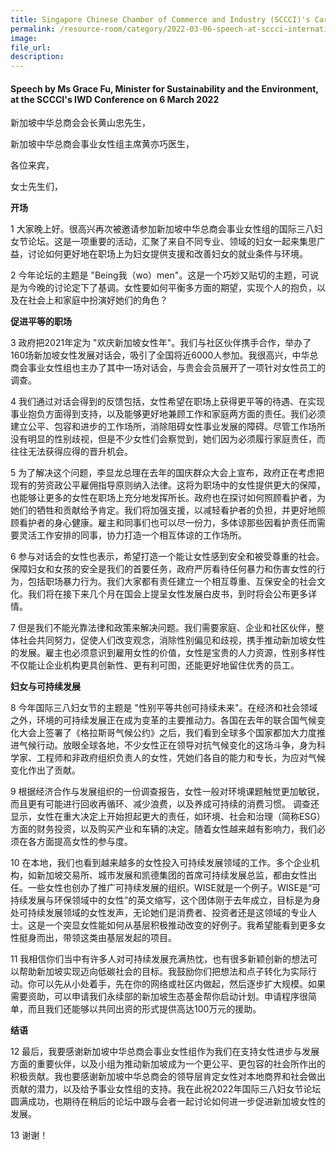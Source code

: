 ```yaml
---  
title: Singapore Chinese Chamber of Commerce and Industry (SCCCI)'s Career Women's Group International Women's Day Conference - Ms Grace Fu  
permalink: /resource-room/category/2022-03-06-speech-at-sccci-international-womens-day-conference-2022/  
image:  
file_url:  
description:  
---  
```


#### Speech by Ms Grace Fu, Minister for Sustainability and the Environment, at the SCCCI's IWD Conference on 6 March 2022

新加坡中华总商会会长黄山忠先生，

新加坡中华总商会事业女性组主席黄亦巧医生，

各位来宾，

女士先生们，

**开场**

1 大家晚上好。很高兴再次被邀请参加新加坡中华总商会事业女性组的国际三八妇女节论坛。这是一项重要的活动，汇聚了来自不同专业、领域的妇女一起来集思广益，讨论如何更好地在职场上为妇女提供支援和改善妇女的就业条件与环境。

2 今年论坛的主题是 "Being我（wo）men"。这是一个巧妙又贴切的主题，可说是为今晚的讨论定下了基调。女性要如何平衡多方面的期望，实现个人的抱负，以及在社会上和家庭中扮演好她们的角色？

**促进平等的职场**

3 政府把2021年定为 "欢庆新加坡女性年"。我们与社区伙伴携手合作，举办了160场新加坡女性发展对话会，吸引了全国将近6000人参加。我很高兴，中华总商会事业女性组也主办了其中一场对话会，与贵会会员展开了一项针对女性员工的调查。

4 我们通过对话会得到的反馈包括，女性希望在职场上获得更平等的待遇、在实现事业抱负方面得到支持，以及能够更好地兼顾工作和家庭两方面的责任。我们必须建立公平、包容和进步的工作场所，消除阻碍女性事业发展的障碍。尽管工作场所没有明显的性别歧视，但是不少女性们会察觉到，她们因为必须履行家庭责任，而往往无法获得应得的晋升机会。

5 为了解决这个问题，李显龙总理在去年的国庆群众大会上宣布，政府正在考虑把现有的劳资政公平雇佣指导原则纳入法律。这将为职场中的女性提供更大的保障，也能够让更多的女性在职场上充分地发挥所长。政府也在探讨如何照顾看护者，为她们的牺牲和贡献给予肯定。我们将加强支援，以减轻看护者的负担，并更好地照顾看护者的身心健康。雇主和同事们也可以尽一份力，多体谅那些因看护责任而需要灵活工作安排的同事，协力打造一个相互体谅的工作场所。

6 参与对话会的女性也表示，希望打造一个能让女性感到安全和被受尊重的社会。保障妇女和女孩的安全是我们的首要任务，政府严厉看待任何暴力和伤害女性的行为，包括职场暴力行为。我们大家都有责任建立一个相互尊重、互保安全的社会文化。我们将在接下来几个月在国会上提呈女性发展白皮书，到时将会公布更多详情。

7 但是我们不能光靠法律和政策来解决问题。我们需要家庭、企业和社区伙伴，整体社会共同努力，促使人们改变观念，消除性别偏见和歧视，携手推动新加坡女性的发展。雇主也必须意识到雇用女性的价值，女性是宝贵的人力资源，性别多样性不仅能让企业机构更具创新性、更有利可图，还能更好地留住优秀的员工。 

**妇女与可持续发展**

8 今年国际三八妇女节的主题是 "性别平等共创可持续未来"。在经济和社会领域之外，环境的可持续发展正在成为变革的主要推动力。各国在去年的联合国气候变化大会上签署了《格拉斯哥气候公约》之后，我们看到全球多个国家都加大力度推进气候行动。放眼全球各地，不少女性正在领导对抗气候变化的这场斗争，身为科学家、工程师和非政府组织负责人的女性，凭她们各自的能力和专长，为应对气候变化作出了贡献。

9 根据经济合作与发展组织的一份调查报告，女性一般对环境课题触觉更加敏锐，而且更有可能进行回收再循环、减少浪费，以及养成可持续的消费习惯。  调查还显示，女性在重大决定上开始担起更大的责任，如环境、社会和治理（简称ESG）方面的财务投资，以及购买产业和车辆的决定。随着女性越来越有影响力，我们必须在各方面提高女性的参与度。

10 在本地，我们也看到越来越多的女性投入可持续发展领域的工作。多个企业机构，如新加坡交易所、城市发展和凯德集团的首席可持续发展总监，都由女性出任。一些女性也创办了推广可持续发展的组织。WISE就是一个例子。WISE是“可持续发展与环保领域中的女性”的英文缩写，这个团体刚于去年成立，目标是为身处可持续发展领域的女性发声，无论她们是消费者、投资者还是这领域的专业人士。这是一个突显女性能如何从基层积极推动改变的好例子。我希望能看到更多女性挺身而出，带领这类由基层发起的项目。

11 我相信你们当中有许多人对可持续发展充满热忱，也有很多新颖创新的想法可以帮助新加坡实现迈向低碳社会的目标。我鼓励你们把想法和点子转化为实际行动。你可以先从小处着手，先在你的网络或社区内做起，然后逐步扩大规模。如果需要资助，可以申请我们永续部的新加坡生态基金帮你启动计划。申请程序很简单，而且我们还能够以共同出资的形式提供高达100万元的援助。

**结语**

12 最后，我要感谢新加坡中华总商会事业女性组作为我们在支持女性进步与发展方面的重要伙伴，以及小组为推动新加坡成为一个更公平、更包容的社会所作出的积极贡献。我也要感谢新加坡中华总商会的领导层肯定女性对本地商界和社会做出贡献的潜力，以及给予事业女性组的支持。我在此祝2022年国际三八妇女节论坛圆满成功，也期待在稍后的论坛中跟与会者一起讨论如何进一步促进新加坡女性的发展。

13 谢谢！
